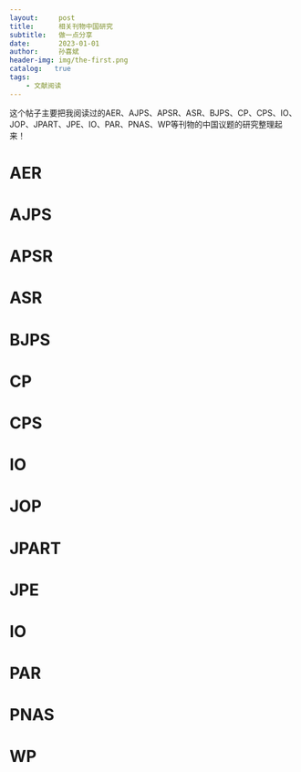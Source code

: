 ```yaml
---
layout:     post
title:      相关刊物中国研究
subtitle:   做一点分享
date:       2023-01-01
author:     孙喜斌
header-img: img/the-first.png
catalog:   true
tags:
    - 文献阅读
---
```


这个帖子主要把我阅读过的AER、AJPS、APSR、ASR、BJPS、CP、CPS、IO、JOP、JPART、JPE、IO、PAR、PNAS、WP等刊物的中国议题的研究整理起来！

# AER

# AJPS

# APSR

# ASR

# BJPS

# CP

# CPS

# IO

# JOP

# JPART

# JPE

# IO

# PAR

# PNAS

# WP



